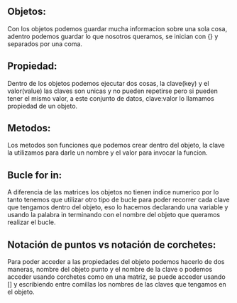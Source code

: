 ## Objetos:
Con los objetos podemos guardar mucha informacion sobre una sola cosa, adentro podemos guardar lo que nosotros queramos, se inician con {} y separados por una coma.

## Propiedad:
Dentro de los objetos podemos ejecutar dos cosas, la clave(key) y el valor(value) las claves son unicas y no pueden repetirse pero si pueden tener el mismo valor, a este conjunto de datos, clave:valor lo llamamos propiedad de un objeto.

## Metodos:
Los metodos son funciones que podemos crear dentro del objeto, la clave la utilizamos para darle un nombre y el valor para invocar la funcion.

## Bucle for in:
A diferencia de las matrices los objetos no tienen indice numerico por lo tanto tenemos que utilizar otro tipo de bucle para poder recorrer cada clave que tengamos dentro del objeto, eso lo hacemos declarando una variable y usando la palabra in terminando con el nombre del objeto que queramos realizar el bucle.

## Notación de puntos vs notación de corchetes:
Para poder acceder a las propiedades del objeto podemos hacerlo de dos maneras, nombre del objeto punto y el nombre de la clave o podemos acceder usando corchetes como en una matriz, se puede acceder usando [] y escribiendo entre comillas los nombres de las claves que tengamos en el objeto.
